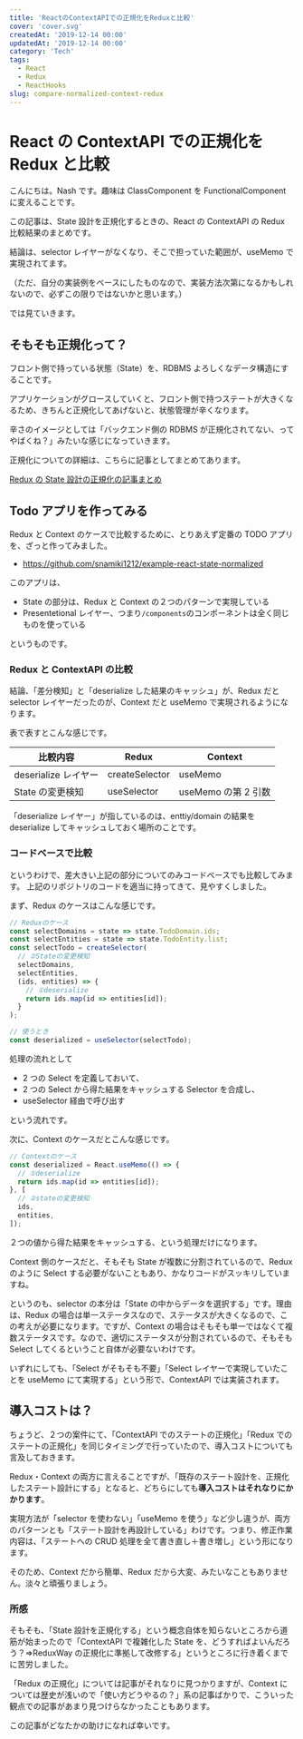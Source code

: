 ```yaml
---
title: 'ReactのContextAPIでの正規化をReduxと比較'
cover: 'cover.svg'
createdAt: '2019-12-14 00:00'
updatedAt: '2019-12-14 00:00'
category: 'Tech'
tags:
  - React
  - Redux
  - ReactHooks
slug: compare-normalized-context-redux
---
```


# React の ContextAPI での正規化を Redux と比較

こんにちは。Nash です。趣味は ClassComponent を FunctionalComponent に変えることです。

この記事は、State 設計を正規化するときの、React の ContextAPI の Redux 比較結果のまとめです。

結論は、selector レイヤーがなくなり、そこで担っていた範囲が、useMemo で実現されてます。

（ただ、自分の実装例をベースにしたものなので、実装方法次第になるかもしれないので、必ずこの限りではないかと思います。）

では見ていきます。

## そもそも正規化って？

フロント側で持っている状態（State）を、RDBMS よろしくなデータ構造にすることです。

アプリケーションがグロースしていくと、フロント側で持つステートが大きくなるため、きちんと正規化してあげないと、状態管理が辛くなります。

辛さのイメージとしては「バックエンド側の RDBMS が正規化されてない、ってやばくね？」みたいな感じになっていきます。

正規化についての詳細は、こちらに記事としてまとめてあります。

[Redux の State 設計の正規化の記事まとめ](./investigate-redux-state-architecture)

## Todo アプリを作ってみる

Redux と Context のケースで比較するために、とりあえず定番の TODO アプリを、ざっと作ってみました。

- https://github.com/snamiki1212/example-react-state-normalized

このアプリは、

- State の部分は、Redux と Context の２つのパターンで実現している
- Presentetional レイヤー、つまり`/components`のコンポーネントは全く同じものを使っている

というものです。

### Redux と ContextAPI の比較

結論、「差分検知」と「deserialize した結果のキャッシュ」が、Redux だと selector レイヤーだったのが、Context だと useMemo で実現されるようになります。

表で表すとこんな感じです。

| 比較内容             | Redux          | Context             |
| -------------------- | -------------- | ------------------- |
| deserialize レイヤー | createSelector | useMemo             |
| State の変更検知     | useSelector    | useMemo の第 2 引数 |

「deserialize レイヤー」が指しているのは、enttiy/domain の結果を deserialize してキャッシュしておく場所のことです。

### コードベースで比較

というわけで、差大きい上記の部分についてのみコードベースでも比較してみます。
上記のリポジトリのコードを適当に持ってきて、見やすくしました。

まず、Redux のケースはこんな感じです。

```ts
// Reduxのケース
const selectDomains = state => state.TodoDomain.ids;
const selectEntities = state => state.TodoEntity.list;
const selectTodo = createSelector(
  // ②Stateの変更検知
  selectDomains,
  selectEntities,
  (ids, entities) => {
    // ①deserialize
    return ids.map(id => entities[id]);
  }
);

// 使うとき
const deserialized = useSelector(selectTodo);
```

処理の流れとして

- 2 つの Select を定義しておいて、
- 2 つの Select から得た結果をキャッシュする Selector を合成し、
- useSelector 経由で呼び出す

という流れです。

次に、Context のケースだとこんな感じです。

```ts
// Contextのケース
const deserialized = React.useMemo(() => {
  // ①deserialize
  return ids.map(id => entities[id]);
}, [
  // ②stateの変更検知
  ids,
  entities,
]);
```

２つの値から得た結果をキャッシュする、という処理だけになります。

Context 側のケースだと、そもそも State が複数に分割されているので、Redux のように Select する必要がないこともあり、かなりコードがスッキリしていますね。

というのも、selector の本分は「State の中からデータを選択する」です。理由は、Redux の場合は単一ステータスなので、ステータスが大きくなるので、この考えが必要になります。ですが、Context の場合はそもそも単一ではなくて複数ステータスです。なので、適切にステータスが分割されているので、そもそも Select してくるということ自体が必要ないわけです。

いずれにしても、「Select がそもそも不要」「Select レイヤーで実現していたことを useMemo にて実現する」という形で、ContextAPI では実装されます。

## 導入コストは？

ちょうど、２つの案件にて、「ContextAPI でのステートの正規化」「Redux でのステートの正規化」を同じタイミングで行っていたので、導入コストについても言及しておきます。

Redux・Context の両方に言えることですが、「既存のステート設計を、正規化したステート設計にする」となると、どちらにしても**導入コストはそれなりにかかります**。

実現方法が「selector を使わない」「useMemo を使う」など少し違うが、両方のパターンとも「ステート設計を再設計している」わけです。つまり、修正作業内容は、「ステートへの CRUD 処理を全て書き直し＋書き増し」という形になります。

そのため、Context だから簡単、Redux だから大変、みたいなこともありません。淡々と頑張りましょう。

### 所感

そもそも、「State 設計を正規化する」という概念自体を知らないところから道筋が始まったので「ContextAPI で複雑化した State を、どうすればよいんだろう？⇒ReduxWay の正規化に準拠して改修する」というところに行き着くまでに苦労しました。

「Redux の正規化」については記事がそれなりに見つかりますが、Context については歴史が浅いので「使い方どうやるの？」系の記事ばかりで、こういった観点での記事があまり見つけらなかったこともあります。

この記事がどなたかの助けになれば幸いです。
